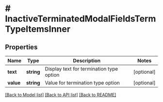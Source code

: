 # # InactiveTerminatedModalFieldsTermTypeItemsInner

## Properties

Name | Type | Description | Notes
------------ | ------------- | ------------- | -------------
**text** | **string** | Display text for termination type option | [optional]
**value** | **string** | Value for termination type option | [optional]

[[Back to Model list]](../../README.md#models) [[Back to API list]](../../README.md#endpoints) [[Back to README]](../../README.md)
